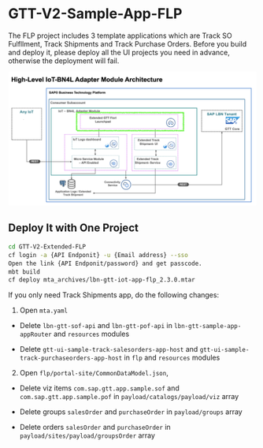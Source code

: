 # GTT-V2-Sample-App-FLP

The FLP project includes 3 template applications which are Track SO Fulfllment, Track Shipments and Track Purchase Orders. Before you build and deploy it, please deploy all the UI projects you need in advance, otherwise the deployment will fail.

![](../Assets/BN4L_IOT_FLP.png)

## Deploy It with One Project

```sh
cd GTT-V2-Extended-FLP
cf login -a {API Endponit} -u {Email address} --sso
Open the link {API Endponit/password} and get passcode.
mbt build
cf deploy mta_archives/lbn-gtt-iot-app-flp_2.3.0.mtar
```

If you only need Track Shipments app, do the following changes:

1. Open `mta.yaml`

- Delete `lbn-gtt-sof-api` and `lbn-gtt-pof-api` in `lbn-gtt-sample-app-appRouter` and `resources` modules

- Delete `gtt-ui-sample-track-salesorders-app-host` and `gtt-ui-sample-track-purchaseorders-app-host` in `flp` and `resources` modules

2. Open `flp/portal-site/CommonDataModel.json`,

- Delete viz items `com.sap.gtt.app.sample.sof` and `com.sap.gtt.app.sample.pof` in `payload/catalogs/payload/viz` array

- Delete groups `salesOrder` and `purchaseOrder` in `payload/groups` array

- Delete orders `salesOrder` and `purchaseOrder` in `payload/sites/payload/groupsOrder` array

